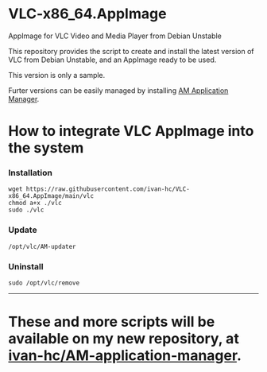 # VLC-x86_64.AppImage
AppImage for VLC Video and Media Player from Debian Unstable

This repository provides the script to create and install the latest version of VLC from Debian Unstable, and an AppImage ready to be used.

This version is only a sample.

Furter versions can be easily managed by installing [AM Application Manager](https://github.com/ivan-hc/AM-application-manager).
# How to integrate VLC AppImage into the system
### Installation

    wget https://raw.githubusercontent.com/ivan-hc/VLC-x86_64.AppImage/main/vlc
    chmod a+x ./vlc
    sudo ./vlc
### Update

    /opt/vlc/AM-updater
### Uninstall

    sudo /opt/vlc/remove


------------------------------------
# These and more scripts will be available on my new repository, at [ivan-hc/AM-application-manager](https://github.com/ivan-hc/AM-application-manager).
